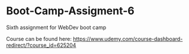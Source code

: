 # Boot-Camp-Assigment-6
Sixth assignment for WebDev boot camp

Course can be found here:
https://www.udemy.com/course-dashboard-redirect/?course_id=625204
